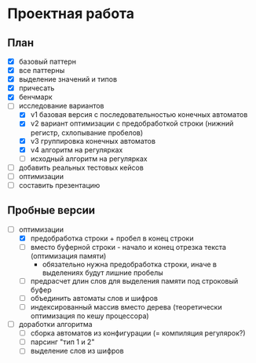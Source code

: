 # Проектная работа

## План

* [x] базовый паттерн
* [x] все паттерны
* [x] выделение значений и типов
* [x] причесать
* [x] бенчмарк
* [ ] исследование вариантов
  * [x] v1 базовая версия с последовательностью конечных автоматов
  * [x] v2 вариант оптимизации с предобработкой строки (нижний регистр, схлопывание пробелов)
  * [x] v3 группировка конечных автоматов
  * [x] v4 алгоритм на регулярках
  * [ ] исходный алгоритм на регулярках
* [ ] добавить реальных тестовых кейсов
* [ ] оптимизации
* [ ] составить презентацию

## Пробные версии

* [ ] оптимизации
  * [x] предобработка строки + пробел в конец строки 
  * [ ] вместо буферной строки - начало и конец отрезка текста (оптимизация памяти)
    * обязательно нужна предобработка строки, иначе в выделениях будут лишние пробелы
  * [ ] предрасчет длин слов для выделения памяти под строковый буфер
  * [ ] объединить автоматы слов и шифров
  * [ ] индексированный массив вместо дерева (теоретически оптимизация по кешу процессора)
* [ ] доработки алгоритма
  * [ ] сборка автоматов из конфигурации (= компиляция регулярок?)
  * [ ] парсинг "тип 1 и 2"
  * [ ] выделение слов из шифров
